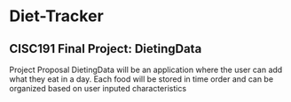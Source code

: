 # Diet-Tracker
## CISC191 Final Project: DietingData

Project Proposal
DietingData will be an application where the user can add what they eat in a day. Each food will be stored in time order and can be organized based on user inputed characteristics
